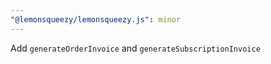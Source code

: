 ```yaml
---
"@lemonsqueezy/lemonsqueezy.js": minor
---
```


Add `generateOrderInvoice` and `generateSubscriptionInvoice`
